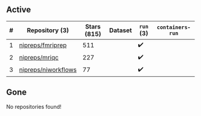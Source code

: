## Active
| # | Repository (3) | Stars (815) | Dataset | `run` (3) | `containers-run` |
| --- | --- | --- | --- | --- | --- |
| 1 | [nipreps/fmriprep](https://github.com/nipreps/fmriprep) | 511 |  | :heavy_check_mark: |  |
| 2 | [nipreps/mriqc](https://github.com/nipreps/mriqc) | 227 |  | :heavy_check_mark: |  |
| 3 | [nipreps/niworkflows](https://github.com/nipreps/niworkflows) | 77 |  | :heavy_check_mark: |  |

## Gone
No repositories found!
